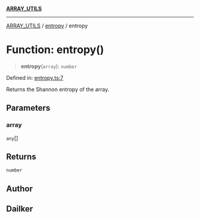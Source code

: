 [**ARRAY_UTILS**](../../README.md)

***

[ARRAY_UTILS](../../README.md) / [entropy](../README.md) / entropy

# Function: entropy()

> **entropy**(`array`): `number`

Defined in: [entropy.ts:7](https://github.com/dailker/everyutil/blob/d99125d64df5681bba8d2a0f0d24c32625cbf289/src/array/entropy.ts#L7)

Returns the Shannon entropy of the array.

## Parameters

### array

`any`[]

## Returns

`number`

## Author

## Dailker
